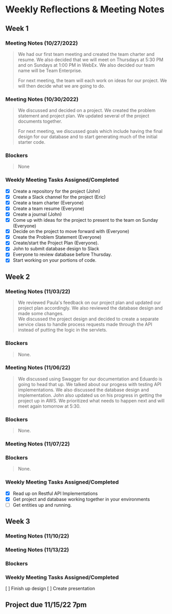 # Weekly Reflections & Meeting Notes

## Week 1
### Meeting Notes (10/27/2022)
> We had our first team meeting and created the team charter and resume. We also decided that we will meet on Thursdays at 5:30 PM and on Sundays at 1:00 PM in WebEx. 
> We also decided our team name will be Team Enterprise.
> 
> For next meeting, the team will each work on ideas for our project.  We will then decide what we are going to do.
### Meeting Notes (10/30/2022)
> We discussed and decided on a project.  We created the problem statement and project plan. We updated several of the project documents together.
> 
> For next meeting, we discussed goals which include having the final design for our database and to start generating much of the initial starter code.
### Blockers
>  None
### Weekly Meeting Tasks Assigned/Completed
- [x] Create a repository for the project (John)
- [x] Create a Slack channel for the project (Eric)
- [x] Create a team charter (Everyone)
- [x] Create a team resume (Everyone)
- [x] Create a journal (John)
- [x] Come up with ideas for the project to present to the team on Sunday (Everyone)
- [x] Decide on the project to move forward with (Everyone)
- [x] Create the Problem Statement (Everyone)
- [x] Create/start the Project Plan (Everyone).
- [x] John to submit database design to Slack
- [x] Everyone to review database before Thursday.
- [x] Start working on your portions of code. 

## Week 2
### Meeting Notes (11/03/22)
> We reviewed Paula's feedback on our project plan and updated our project plan accordingly. We also reviewed the database design and made some changes.  
> We discussed the project design and decided to create a separate service class to handle process requests made through the API instead of putting the logic in the servlets.
### Blockers
> None. 
### Meeting Notes (11/06/22)
> We discussed using Swagger for our documentation and Eduardo is going to head that up.  We
> talked about our progess with testing API implementations.  We also discussed the
> database design and implementation.  John also updated us on his progress in getting the 
> project up in AWS.  We prioritized what needs to happen next and will meet again tomorrow
> at 5:30.
### Blockers
> None.
### Meeting Notes (11/07/22)
> 
### Blockers
> None.
### Weekly Meeting Tasks Assigned/Completed
- [x] Read up on Restful API Implementations
- [x] Get project and database working together in your environments
- [ ] Get entities up and running.

## Week 3
### Meeting Notes (11/10/22)
> 
### Meeting Notes (11/13/22)
>
### Blockers
>
### Weekly Meeting Tasks Assigned/Completed
[ ] Finish up design
[ ] Create presentation

## Project due 11/15/22 7pm
